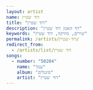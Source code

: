 ```yaml
---
layout: artist
name: דוד שטיין
title: "דוד שטיין"
description: "דף האמן דוד שטיין"
keywords: "שירים, מוזיקה, דוד שטיין"
permalink: /artists/דוד-שטיין/
redirect_from:
  - /artists/list/דוד שטיין
songs:
  - number: "50204"
    name: "עמך"
    album: "סינגלים"
    artist: "דוד שטיין"
---
```

